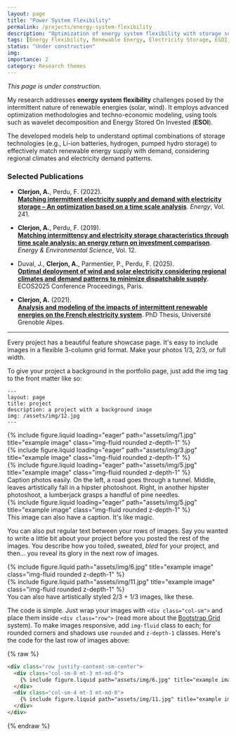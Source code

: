 ```yaml
---
layout: page
title: "Power System Flexibility"
permalink: /projects/energy-system-flexibility
description: "Optimization of energy system flexibility with storage solutions, renewable energy integration, and innovative techno-economic models."
tags: [Energy Flexibility, Renewable Energy, Electricity Storage, ESOI, Optimization]
status: "Under construction"
img:
importance: 2
category: Research themes
---
```


*This page is under construction.*

My research addresses **energy system flexibility** challenges posed by the intermittent nature of renewable energies (solar, wind). It employs advanced optimization methodologies and techno-economic modeling, using tools such as wavelet decomposition and Energy Stored On Invested (**ESOI**).

The developed models help to understand optimal combinations of storage technologies (e.g., Li-ion batteries, hydrogen, pumped hydro storage) to effectively match renewable energy supply with demand, considering regional climates and electricity demand patterns.

### Selected Publications

- **Clerjon, A.**, Perdu, F. (2022).  
[**Matching intermittent electricity supply and demand with electricity storage – An optimization based on a time scale analysis**](https://doi.org/10.1016/j.energy.2021.122799). *Energy*, Vol. 241.

- **Clerjon, A.**, Perdu, F. (2019).  
[**Matching intermittency and electricity storage characteristics through time scale analysis: an energy return on investment comparison**](https://doi.org/10.1039/C8EE01940A). *Energy & Environmental Science*, Vol. 12.

- Duval, J., **Clerjon, A.**, Parmentier, P., Perdu, F. (2025).  
[**Optimal deployment of wind and solar electricity considering regional climates and demand patterns to minimize dispatchable supply**](https://cea.hal.science/cea-05141769). ECOS2025 Conference Proceedings, Paris.

- **Clerjon, A.** (2021).  
[**Analysis and modeling of the impacts of intermittent renewable energies on the French electricity system**](https://theses.hal.science/tel-03230033). PhD Thesis, Université Grenoble Alpes.


---

Every project has a beautiful feature showcase page.
It's easy to include images in a flexible 3-column grid format.
Make your photos 1/3, 2/3, or full width.

To give your project a background in the portfolio page, just add the img tag to the front matter like so:

    ---
    layout: page
    title: project
    description: a project with a background image
    img: /assets/img/12.jpg
    ---

<div class="row">
    <div class="col-sm mt-3 mt-md-0">
        {% include figure.liquid loading="eager" path="assets/img/1.jpg" title="example image" class="img-fluid rounded z-depth-1" %}
    </div>
    <div class="col-sm mt-3 mt-md-0">
        {% include figure.liquid loading="eager" path="assets/img/3.jpg" title="example image" class="img-fluid rounded z-depth-1" %}
    </div>
    <div class="col-sm mt-3 mt-md-0">
        {% include figure.liquid loading="eager" path="assets/img/5.jpg" title="example image" class="img-fluid rounded z-depth-1" %}
    </div>
</div>
<div class="caption">
    Caption photos easily. On the left, a road goes through a tunnel. Middle, leaves artistically fall in a hipster photoshoot. Right, in another hipster photoshoot, a lumberjack grasps a handful of pine needles.
</div>
<div class="row">
    <div class="col-sm mt-3 mt-md-0">
        {% include figure.liquid loading="eager" path="assets/img/5.jpg" title="example image" class="img-fluid rounded z-depth-1" %}
    </div>
</div>
<div class="caption">
    This image can also have a caption. It's like magic.
</div>

You can also put regular text between your rows of images.
Say you wanted to write a little bit about your project before you posted the rest of the images.
You describe how you toiled, sweated, _bled_ for your project, and then... you reveal its glory in the next row of images.

<div class="row justify-content-sm-center">
    <div class="col-sm-8 mt-3 mt-md-0">
        {% include figure.liquid path="assets/img/6.jpg" title="example image" class="img-fluid rounded z-depth-1" %}
    </div>
    <div class="col-sm-4 mt-3 mt-md-0">
        {% include figure.liquid path="assets/img/11.jpg" title="example image" class="img-fluid rounded z-depth-1" %}
    </div>
</div>
<div class="caption">
    You can also have artistically styled 2/3 + 1/3 images, like these.
</div>

The code is simple.
Just wrap your images with `<div class="col-sm">` and place them inside `<div class="row">` (read more about the <a href="https://getbootstrap.com/docs/4.4/layout/grid/">Bootstrap Grid</a> system).
To make images responsive, add `img-fluid` class to each; for rounded corners and shadows use `rounded` and `z-depth-1` classes.
Here's the code for the last row of images above:

{% raw %}

```html
<div class="row justify-content-sm-center">
  <div class="col-sm-8 mt-3 mt-md-0">
    {% include figure.liquid path="assets/img/6.jpg" title="example image" class="img-fluid rounded z-depth-1" %}
  </div>
  <div class="col-sm-4 mt-3 mt-md-0">
    {% include figure.liquid path="assets/img/11.jpg" title="example image" class="img-fluid rounded z-depth-1" %}
  </div>
</div>
```

{% endraw %}
